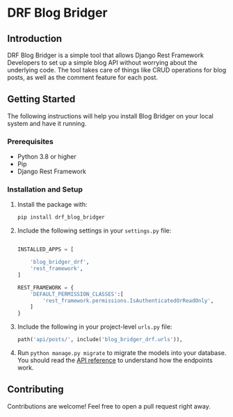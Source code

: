 # DRF Blog Bridger

## Introduction

DRF Blog Bridger is a simple tool that allows Django Rest Framework Developers to set up a simple blog API without worrying about the underlying code. The tool takes care of things like CRUD operations for blog posts, as well as the comment feature for each post.

## Getting Started

The following instructions will help you install Blog Bridger on your local system and have it running.

### Prerequisites

- Python 3.8 or higher
- Pip
- Django Rest Framework

### Installation and Setup
1. Install the package with:

    ```bash
    pip install drf_blog_bridger
    ```

2. Include the following settings in your `settings.py` file:

    ```python title="settings.py"

    INSTALLED_APPS = [

        'blog_bridger_drf',
        'rest_framework',
    ]

    REST_FRAMEWORK = {
        'DEFAULT_PERMISSION_CLASSES':[
            'rest_framework.permissions.IsAuthenticatedOrReadOnly',
        ]
    }
    ```

3. Include the following in your project-level `urls.py` file:

    ```python title="urls.py"
    path('api/posts/', include('blog_bridger_drf.urls')),
    ```

4. Run `python manage.py migrate` to migrate the models into your database. You should read the [API reference](api_docs.md) to understand how the endpoints work.

## Contributing

Contributions are welcome! Feel free to open a pull request right away.
